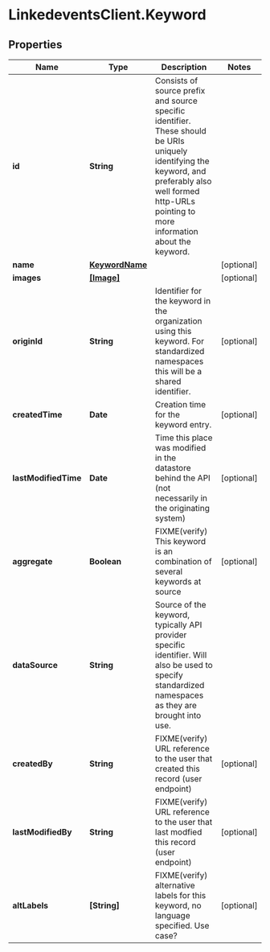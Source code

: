 # LinkedeventsClient.Keyword

## Properties
Name | Type | Description | Notes
------------ | ------------- | ------------- | -------------
**id** | **String** | Consists of source prefix and source specific identifier. These should be URIs uniquely identifying the keyword, and preferably also well formed http-URLs pointing to more information about the keyword. | 
**name** | [**KeywordName**](KeywordName.md) |  | [optional] 
**images** | [**[Image]**](Image.md) |  | [optional] 
**originId** | **String** | Identifier for the keyword in the organization using this keyword. For standardized namespaces this will be a shared identifier. | [optional] 
**createdTime** | **Date** | Creation time for the keyword entry. | [optional] 
**lastModifiedTime** | **Date** | Time this place was modified in the datastore behind the API (not necessarily in the originating system) | [optional] 
**aggregate** | **Boolean** | FIXME(verify) This keyword is an combination of several keywords at source | [optional] 
**dataSource** | **String** | Source of the keyword, typically API provider specific identifier. Will also be used to specify standardized namespaces as they are brought into use. | 
**createdBy** | **String** | FIXME(verify) URL reference to the user that created this record (user endpoint) | [optional] 
**lastModifiedBy** | **String** | FIXME(verify) URL reference to the user that last modfied this record (user endpoint) | [optional] 
**altLabels** | **[String]** | FIXME(verify) alternative labels for this keyword, no language specified. Use case? | [optional] 


